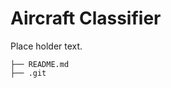 # Aircraft Classifier
Place holder text.
<!-- TREE START -->
```text
├── README.md
├── .git
```
```


